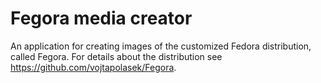 # Fegora media creator
An application for creating images of the customized Fedora distribution, called Fegora.
For details about the distribution see https://github.com/vojtapolasek/Fegora.
